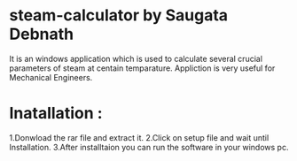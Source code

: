 
# steam-calculator by Saugata Debnath
  It is an windows application which is used to calculate several crucial parameters of steam at centain temparature.
  Appliction is very useful for Mechanical Engineers.
# Inatallation :
  1.Donwload the rar file and extract it.
  2.Click on setup file and wait until Installation.
  3.After installtaion you can run the software in your windows pc.
  
  
